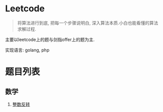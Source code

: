 <!--
 * @Author: 百里
 * @Date: 2020-02-10 22:37:38
 * @LastEditTime : 2020-02-10 22:46:41
 * @LastEditors  : 百里
 * @Description: 
 * @FilePath: \leetcode\README.md
 * @https://github.com/yezihack
 -->
# Leetcode 
> 将算法进行到底, 把每一个步骤说明白, 深入算法本质.小白也能看懂的算法求解过程.

主要以leetcode上的题与剑指offer上的题为主.

实现语言: golang, php
# 题目列表
## 数学
1. [整数反转](12.数学/01.整数反转_test.go) 
